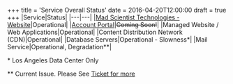 +++
title = 'Service Overall Status'
date = 2016-04-20T12:00:00
draft = true
+++
|Service|Status|
|---|---|
|[Mad Scientist Technologies - Website](https://madscitech.com)|Operational|
|[Account Portal](http://my.madscitech.com)|~~Coming Soon!~~|
|Managed Website / Web Applications|Operational|
|Content Distribution Network (CDN)|Operational|
|Database Servers|Operational - Slowness*|
|Mail Service|Operational, Degradation**|

\* Los Angeles Data Center Only

** Current Issue. Please See [Ticket for more](http://status.services.madscitech.net/post/142988891971/mail-deliverability-to-hotmail)